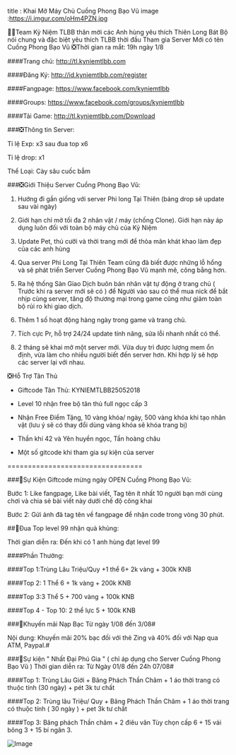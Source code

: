 title : Khai Mở Máy Chủ Cuồng Phong Bạo Vũ
image :https://i.imgur.com/oHm4PZN.jpg

🔔🔔Team Kỷ Niệm TLBB thân mời các Anh hùng yêu thích Thiên Long Bát Bộ nói chung và đặc biệt yêu thích TLBB thời đầu Tham gia Server Mới có tên Cuồng Phong Bạo Vũ
️❎Thời gian ra mắt: 19h ngày 1/8

####Trang chủ: http://tl.kyniemtlbb.com

####Đăng Ký: http://id.kyniemtlbb.com/register

####Fangpage: https://www.facebook.com/kyniemtlbb

####Groups: https://www.facebook.com/groups/kyniemtlbb

####Tải Game: http://tl.kyniemtlbb.com/Download

️###❎Thông tin Server: 

Tỉ lệ Exp: x3 sau đua top x6

Tỉ lệ drop: x1

Thể Loại: Cày sâu cuốc bẫm

️###❎Giới Thiệu Server Cuồng Phong Bạo Vũ:

1. Hướng đi gần giống với server Phi long Tại Thiên (bảng drop sẽ update sau vài ngày)

2. Giới hạn chỉ mở tối đa 2 nhân vật / máy (chống Clone). Giới hạn này áp dụng luôn đối với toàn bộ máy chủ của Kỷ Niệm 

3. Update Pet, thú cưỡi và thời trang mới để thỏa mãn khát khao làm đẹp của các anh hùng

4. Qua server Phi Long Tại Thiên Team cũng đã biết được những lỗ hổng và sẽ phát triển Server Cuồng Phong Bạo Vũ mạnh mẽ, công bằng hơn.

5. Ra hệ thống Sàn Giao Dịch buôn bán nhân vật tự động ở trang chủ ( Trước khi ra server mới sẽ có ) để Người vào sau có thể mua nick để bắt nhịp cùng server, tăng độ thương mại trong game cũng như giảm toàn bộ rủi ro khi giao dịch.

6. Thêm 1 số hoạt động hàng ngày trong game và trang chủ.

7. Tích cực Pr, hỗ trợ 24/24 update tính năng, sửa lỗi nhanh nhất có thể.

8. 2 tháng sẽ khai mở một server mới. Vừa duy trì được lượng mem ổn định, vừa làm cho nhiều người biết đến server hơn. Khi hợp lý sẽ hợp các server lại với nhau.

️❎Hỗ Trợ Tân Thủ 

- Giftcode Tân Thủ: KYNIEMTLBB25052018

- Level 10 nhận free bộ tân thủ full ngọc cấp 3

- Nhận Free Điểm Tặng, 10 vàng khóa/ ngày, 500 vàng khóa khi tạo nhân vật (lưu ý sẽ có thay đổi dùng vàng khóa sẽ khóa trang bị)

-  Thần khí 42 và Yên huyền ngọc, Tần hoàng châu

-  Một số gitcode khi tham gia sự kiện của server

=================================

###🎁Sự Kiện Giftcode mừng ngày OPEN Cuồng Phong Bạo Vũ:

Bước 1: Like fangpage, Like bài viết, Tag tên ít nhất 10 người bạn mời cùng chơi và chia sẻ bài viết này dưới chế độ công khai

Bước 2: Gửi ảnh đã tag tên về fangpage để nhận code trong vòng 30 phút.

##🎁Đua Top level 99 nhận quà khủng:

Thời gian diễn ra: Đến khi có 1 anh hùng đạt level 99

####Phần Thưởng: 

####Top 1:Trùng Lâu Triệu/Quy +1 thể 6+ 2k vàng + 300k KNB

####Top 2: 1 Thể 6 + 1k vàng + 200k KNB

####Top 3:3 Thể 5 + 700 vàng + 100k KNB

####Top 4 - Top 10: 2 thể lực 5 + 100k KNB

###🎁Khuyến mãi Nạp Bạc Từ ngày 1/08 đến 3/08#

Nội dung: Khuyến mãi 20% bạc đối với thẻ Zing và 40% đối với Nạp qua ATM, Paypal.#

###🎁Sự kiện " Nhất Đại Phú Gia " ( chỉ áp dụng cho Server Cuồng Phong Bạo Vũ ) 
Thời gian diễn ra: Từ Ngày 01/8 đến 24h 07/08#

####Top 1: Trùng Lâu Giới + Băng Phách Thần Châm + 1 áo thời trang có thuộc tính (30 ngày) + pét 3k tư chất

####Top 2: Trùng lâu Triệu/ Quy + Băng Phách Thần Châm + 1 áo thời trang có thuộc tính ( 30 ngày ) + pet 3k tư chất

####Top 3: Băng phách Thần châm + 2 điêu văn Tùy chọn cấp 6 + 15 vải bông 3 + 15 bí ngân 3.

![Image](https://i.imgur.com/oHm4PZN.jpg)
